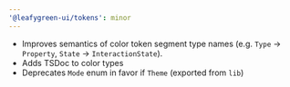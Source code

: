 ```yaml
---
'@leafygreen-ui/tokens': minor
---
```


- Improves semantics of color token segment type names (e.g. `Type` -> `Property`, `State` -> `InteractionState`).
- Adds TSDoc to color types
- Deprecates `Mode` enum in favor if `Theme` (exported from `lib`)

